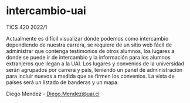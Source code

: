 # intercambio-uai
TICS 420 2022/1

Actualmente es difícil visualizar dónde podemos como intercambio dependiendo de nuestra carrera, se requiere de un sitio web fácil de administrar que contenga testimonios de otros alumnos, los lugares a donde se puede ir de intercambio y la información para los alumnos extranjeros que llegan a la UAI. Los lugares y convenios de la universidad serán agrupados por carrera y país, teniendo un panel de administración para incluir nuevos a medida que se firmen los convenios. La vista de países será un listado de banderas y un mapa.	

Diego Mendez - Diego.Mendez@uai.cl

